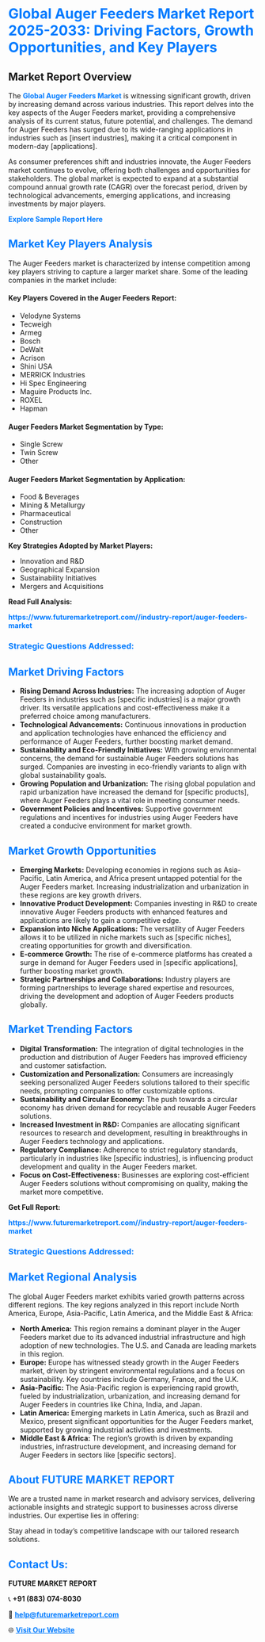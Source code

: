 <h1 style="color: #007BFF;">Global Auger Feeders Market Report 2025-2033: Driving Factors, Growth Opportunities, and Key Players</h1>

<section id="overview">
<h2>Market Report Overview</h2>
<p>The <a href="https://www.futuremarketreport.com//industry-report/auger-feeders-market" style="color: #007BFF; text-decoration: none;"><strong>Global Auger Feeders Market</strong></a> is witnessing significant growth, driven by increasing demand across various industries. This report delves into the key aspects of the Auger Feeders market, providing a comprehensive analysis of its current status, future potential, and challenges. The demand for Auger Feeders has surged due to its wide-ranging applications in industries such as [insert industries], making it a critical component in modern-day [applications].</p>
<p>As consumer preferences shift and industries innovate, the Auger Feeders market continues to evolve, offering both challenges and opportunities for stakeholders. The global market is expected to expand at a substantial compound annual growth rate (CAGR) over the forecast period, driven by technological advancements, emerging applications, and increasing investments by major players.</p>
</section>

<section id="overview">
<p><a href="https://www.futuremarketreport.com//request-sample/reportId=58234" style="color: #007BFF; text-decoration: none;"><strong>Explore Sample Report Here</strong></a></p>
</section>

<section id="key-players">
<h2 style="color: #007BFF;">Market Key Players Analysis</h2>
<p>The Auger Feeders market is characterized by intense competition among key players striving to capture a larger market share. Some of the leading companies in the market include:</p>
<h4>Key Players Covered in the Auger Feeders Report:</h4>
<ul><li>Velodyne Systems</li><li>Tecweigh</li><li>Armeg</li><li>Bosch</li><li>DeWalt</li><li>Acrison</li><li>Shini USA</li><li>MERRICK Industries</li><li>Hi Spec Engineering</li><li>Maguire Products Inc.</li><li>ROXEL</li><li>Hapman</li></ul>
<h4>Auger Feeders Market Segmentation by Type:</h4>
<ul><li>Single Screw</li><li>Twin Screw</li><li>Other</li></ul>

<h4>Auger Feeders Market Segmentation by Application:</h4>
<ul><li>Food &amp; Beverages</li><li>Mining &amp; Metallurgy</li><li>Pharmaceutical</li><li>Construction</li><li>Other</li></ul>
<p><strong>Key Strategies Adopted by Market Players:</strong></p>
<ul>
<li>Innovation and R&D</li>
<li>Geographical Expansion</li>
<li>Sustainability Initiatives</li>
<li>Mergers and Acquisitions</li>
</ul>
</section>

<section>
<p><strong>Read Full Analysis: </strong></p><a href="https://www.futuremarketreport.com//industry-report/auger-feeders-market" style="color: #007BFF; text-decoration: none;"><strong>https://www.futuremarketreport.com//industry-report/auger-feeders-market</strong></a>
<h3 style="color: #007BFF;">Strategic Questions Addressed:</h3>
</section>

<section id="driving-factors">
<h2 style="color: #007BFF;">Market Driving Factors</h2>
<ul>
<li><strong>Rising Demand Across Industries:</strong> The increasing adoption of Auger Feeders in industries such as [specific industries] is a major growth driver. Its versatile applications and cost-effectiveness make it a preferred choice among manufacturers.</li>
<li><strong>Technological Advancements:</strong> Continuous innovations in production and application technologies have enhanced the efficiency and performance of Auger Feeders, further boosting market demand.</li>
<li><strong>Sustainability and Eco-Friendly Initiatives:</strong> With growing environmental concerns, the demand for sustainable Auger Feeders solutions has surged. Companies are investing in eco-friendly variants to align with global sustainability goals.</li>
<li><strong>Growing Population and Urbanization:</strong> The rising global population and rapid urbanization have increased the demand for [specific products], where Auger Feeders plays a vital role in meeting consumer needs.</li>
<li><strong>Government Policies and Incentives:</strong> Supportive government regulations and incentives for industries using Auger Feeders have created a conducive environment for market growth.</li>
</ul>
</section>

<section id="growth-opportunities">
<h2 style="color: #007BFF;">Market Growth Opportunities</h2>
<ul>
<li><strong>Emerging Markets:</strong> Developing economies in regions such as Asia-Pacific, Latin America, and Africa present untapped potential for the Auger Feeders market. Increasing industrialization and urbanization in these regions are key growth drivers.</li>
<li><strong>Innovative Product Development:</strong> Companies investing in R&D to create innovative Auger Feeders products with enhanced features and applications are likely to gain a competitive edge.</li>
<li><strong>Expansion into Niche Applications:</strong> The versatility of Auger Feeders allows it to be utilized in niche markets such as [specific niches], creating opportunities for growth and diversification.</li>
<li><strong>E-commerce Growth:</strong> The rise of e-commerce platforms has created a surge in demand for Auger Feeders used in [specific applications], further boosting market growth.</li>
<li><strong>Strategic Partnerships and Collaborations:</strong> Industry players are forming partnerships to leverage shared expertise and resources, driving the development and adoption of Auger Feeders products globally.</li>
</ul>
</section>

<section id="trending-factors">
<h2 style="color: #007BFF;">Market Trending Factors</h2>
<ul>
<li><strong>Digital Transformation:</strong> The integration of digital technologies in the production and distribution of Auger Feeders has improved efficiency and customer satisfaction.</li>
<li><strong>Customization and Personalization:</strong> Consumers are increasingly seeking personalized Auger Feeders solutions tailored to their specific needs, prompting companies to offer customizable options.</li>
<li><strong>Sustainability and Circular Economy:</strong> The push towards a circular economy has driven demand for recyclable and reusable Auger Feeders solutions.</li>
<li><strong>Increased Investment in R&D:</strong> Companies are allocating significant resources to research and development, resulting in breakthroughs in Auger Feeders technology and applications.</li>
<li><strong>Regulatory Compliance:</strong> Adherence to strict regulatory standards, particularly in industries like [specific industries], is influencing product development and quality in the Auger Feeders market.</li>
<li><strong>Focus on Cost-Effectiveness:</strong> Businesses are exploring cost-efficient Auger Feeders solutions without compromising on quality, making the market more competitive.</li>
</ul>
</section>

<section>
<p><strong>Get Full Report: </strong></p><a href="https://www.futuremarketreport.com//industry-report/auger-feeders-market" style="color: #007BFF; text-decoration: none;"><strong>https://www.futuremarketreport.com//industry-report/auger-feeders-market</strong></a>
<h3 style="color: #007BFF;">Strategic Questions Addressed:</h3>
</section>


<section id="regional-analysis">
<h2 style="color: #007BFF;">Market Regional Analysis</h2>
<p>The global Auger Feeders market exhibits varied growth patterns across different regions. The key regions analyzed in this report include North America, Europe, Asia-Pacific, Latin America, and the Middle East & Africa:</p>
<ul>
<li><strong>North America:</strong> This region remains a dominant player in the Auger Feeders market due to its advanced industrial infrastructure and high adoption of new technologies. The U.S. and Canada are leading markets in this region.</li>
<li><strong>Europe:</strong> Europe has witnessed steady growth in the Auger Feeders market, driven by stringent environmental regulations and a focus on sustainability. Key countries include Germany, France, and the U.K.</li>
<li><strong>Asia-Pacific:</strong> The Asia-Pacific region is experiencing rapid growth, fueled by industrialization, urbanization, and increasing demand for Auger Feeders in countries like China, India, and Japan.</li>
<li><strong>Latin America:</strong> Emerging markets in Latin America, such as Brazil and Mexico, present significant opportunities for the Auger Feeders market, supported by growing industrial activities and investments.</li>
<li><strong>Middle East & Africa:</strong> The region’s growth is driven by expanding industries, infrastructure development, and increasing demand for Auger Feeders in sectors like [specific sectors].</li>
</ul>
</section>

<footer>
<h2 style="color: #007BFF;">About FUTURE MARKET REPORT</h2>
<p>We are a trusted name in market research and advisory services, delivering actionable insights and strategic support to businesses across diverse industries. Our expertise lies in offering:</p>

<p>Stay ahead in today’s competitive landscape with our tailored research solutions.</p>

<h2 style="color: #007BFF;">Contact Us:</h2>
<p><strong>FUTURE MARKET REPORT</strong></p>
<p>📞 <strong>+91 (883) 074-8030</strong></p>
<p>📧 <strong><a href="mailto:help@futuremarketreport.com" style="color: #007BFF;">help@futuremarketreport.com</a></strong></p>
<p>🌐 <strong><a href="https://www.futuremarketreport.com/" style="color: #007BFF;">Visit Our Website</a></strong></p>
</footer>